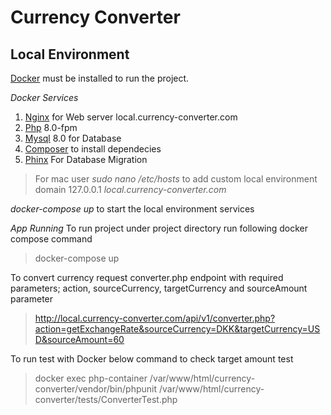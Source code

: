 # Currency Converter

## Local Environment
[Docker](https://www.docker.com/products/docker-desktop) must be installed to run the project.

*Docker Services*

1. [Nginx](https://www.nginx.com/) for Web server local.currency-converter.com
2. [Php](https://www.php.net/) 8.0-fpm 
3. [Mysql](https://www.mysql.com/) 8.0 for Database
4. [Composer](https://getcomposer.org/) to install dependecies
5. [Phinx](https://github.com/cakephp/phinx) For Database Migration
> For mac user *sudo nano /etc/hosts* to add custom local environment domain 127.0.0.1 *local.currency-converter.com*

*docker-compose up* to start the local environment services

*App Running*
To run project under project directory run following docker compose command
>docker-compose up

To convert currency request converter.php endpoint with required parameters; action, sourceCurrency, targetCurrency and sourceAmount parameter
>http://local.currency-converter.com/api/v1/converter.php?action=getExchangeRate&sourceCurrency=DKK&targetCurrency=USD&sourceAmount=60

To run test
with Docker below command to check target amount test
>docker exec php-container /var/www/html/currency-converter/vendor/bin/phpunit /var/www/html/currency-converter/tests/ConverterTest.php
